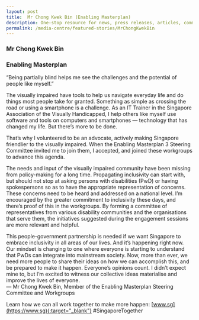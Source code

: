 ```yaml
---
layout: post
title:  Mr Chong Kwek Bin (Enabling Masterplan)
description: One-stop resource for news, press releases, articles, commentary and speeches.
permalink: /media-centre/featured-stories/MrChongKwekBin
---
```

### Mr Chong Kwek Bin 
### Enabling Masterplan 
 
“Being partially blind helps me see the challenges and the potential of people like myself.” 
  
The visually impaired have tools to help us navigate everyday life and do things most people take for granted. Something as simple as crossing the road or using a smartphone is a challenge. As an IT Trainer in the Singapore Association of the Visually 
Handicapped, I help others like myself use software and tools on computers and smartphones — technology that has changed my life. But there’s more to be done. 
 
That’s why I volunteered to be an advocate, actively making Singapore friendlier to the visually impaired. When the Enabling Masterplan 3 Steering Committee invited me to join them, I accepted, and joined these workgroups to advance this agenda. 
 
The needs and input of the visually impaired community have been missing from policy-making for a long time. Propagating inclusivity can start with, but should not stop at asking persons with disabilities (PwD) or having spokespersons so as to have the appropriate representation of concerns. These concerns need to be heard and addressed on a national level. 
I’m encouraged by the greater commitment to inclusivity these days, and there’s proof of this in the workgroups. By forming a committee of representatives from various disability communities and the organisations that serve them, the initiatives suggested during the engagement sessions are more relevant and helpful. 
 
This people-government partnership is needed if we want Singapore to embrace inclusivity in all areas of our lives. And it’s happening right now. Our mindset is changing to one where everyone is starting to understand that PwDs can integrate into mainstream society. Now, more than ever, we need more people to share their ideas on how we can accomplish this, and be prepared to make it happen. Everyone’s opinions count. I didn’t expect mine to, but I’m excited to witness our collective ideas materialise and improve the lives of everyone.  
 — Mr Chong Kwek Bin, Member of the Enabling Masterplan Steering Committee and Workgroups  

 Learn how we can all work together to make more happen: [www.sg](https://www.sg){:target="_blank"} #SingaporeTogether

